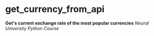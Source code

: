 # get_currency_from_api
**Get's current exchange rate of the most popular currencies**
*Neural University Python Course*
